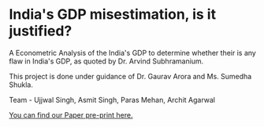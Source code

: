 # India's GDP misestimation, is it justified?
A Econometric Analysis of the India's GDP to determine whether their is any flaw in India's GDP, as quoted by Dr. Arvind Subhramanium.

This project is done under guidance of Dr. Gaurav Arora and Ms. Sumedha Shukla.

Team - Ujjwal Singh, Asmit Singh, Paras Mehan, Archit Agarwal

[You can find our Paper pre-print here.](https://www.researchgate.net/publication/340299034_Overlooking_Taxes_in_GDP_Misestimation_Is_this_Justified_Background_and_Motivation)
